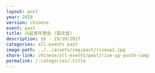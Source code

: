 ```yaml
---
layout: post
year: 2018
version: chinese
event: past
title: 兴起青年营会 (国文堂)
description: 16 - 19/10/2017
categories: all-events past
image-path: ../../assets/img/past/riseup1.jpg
share-link: chinese/all-events/past/rise-up-youth-camp
permalink: /:categories/:title
---
```

